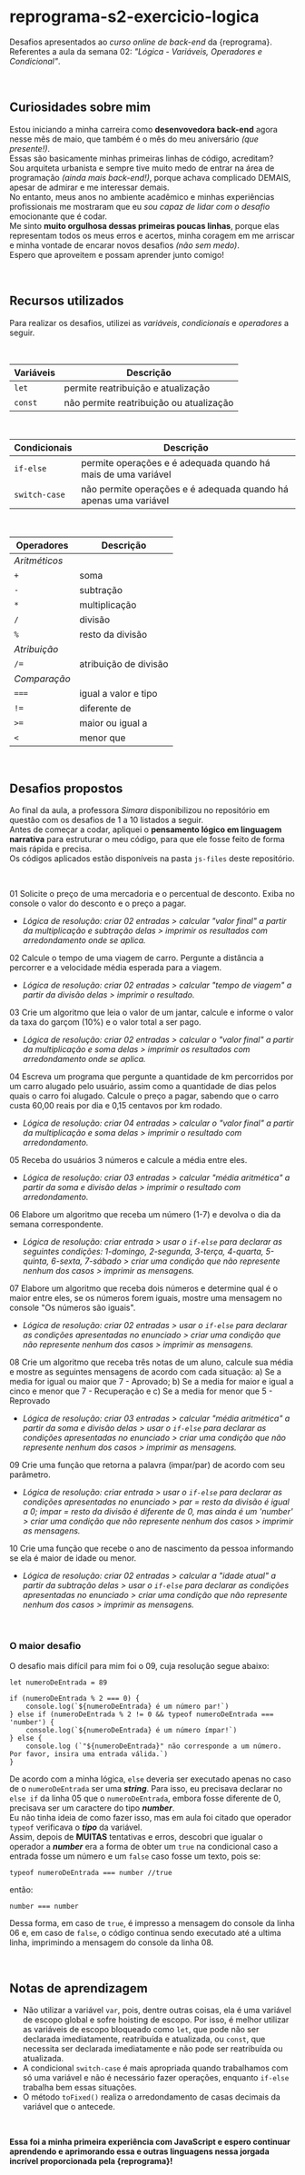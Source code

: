 # reprograma-s2-exercicio-logica

Desafios apresentados ao *curso online de back-end* da {reprograma}.  
Referentes a aula da semana 02: *"Lógica - Variáveis, Operadores e Condicional"*.

<br>

## Curiosidades sobre mim

Estou iniciando a minha carreira como **desenvovedora back-end** agora nesse mês de maio, que também é o mês do meu aniversário *(que presente!)*.  
Essas são basicamente minhas primeiras linhas de código, acreditam?  
Sou arquiteta urbanista e sempre tive muito medo de entrar na área de programação *(ainda mais back-end!)*, porque achava complicado DEMAIS, apesar de admirar e me interessar demais.  
No entanto, meus anos no ambiente acadêmico e minhas experiências profissionais me mostraram que eu *sou capaz de lidar com o desafio* emocionante que é codar.  
Me sinto **muito orgulhosa dessas primeiras poucas linhas**, porque elas representam todos os meus erros e acertos, minha coragem em me arriscar e minha vontade de encarar novos desafios *(não sem medo)*.  
Espero que aproveitem e possam aprender junto comigo!

<br>

## Recursos utilizados

Para realizar os desafios, utilizei as *variáveis*, *condicionais* e *operadores* a seguir.

<br>

| **Variáveis** | **Descrição** |
| --- | --- |
| `let` | permite reatribuição e atualização |
| `const` | não permite reatribuição ou atualização | 

<br>

| **Condicionais** | **Descrição** |
| --- | --- |
| `if-else` | permite operações e é adequada quando há mais de uma variável |
| `switch-case` | não permite operações e é adequada quando há apenas uma variável |

<br>

| **Operadores** | **Descrição** |
| --- | --- |
| *Aritméticos* |
| `+` | soma |
| `-` | subtração |
| `*` | multiplicação |
| `/` | divisão |
| `%` | resto da divisão |
| *Atribuição* |
| `/=` | atribuição de divisão |
| *Comparação* |
| `===` | igual a valor e tipo |
| `!=` | diferente de |
| `>=` | maior ou igual a |
| `<` | menor que |

<br>

## Desafios propostos

Ao final da aula, a professora *Simara* disponibilizou no repositório em questão com os desafios de 1 a 10 listados a seguir.  
Antes de começar a codar, apliquei o **pensamento lógico em linguagem narrativa** para estruturar o meu código, para que ele fosse feito de forma mais rápida e precisa.  
Os códigos aplicados estão disponíveis na pasta `js-files` deste repositório.

<br>

01 Solicite o preço de uma mercadoria e o percentual de desconto. Exiba no console o valor do desconto e o preço a pagar.

* *Lógica de resolução: criar 02 entradas > calcular "valor final" a partir da multiplicação e subtração delas > imprimir os resultados com arredondamento onde se aplica.*


02 Calcule o tempo de uma viagem de carro. Pergunte a distância a percorrer e a velocidade média esperada para a viagem.

* *Lógica de resolução: criar 02 entradas > calcular "tempo de viagem" a partir da divisão delas > imprimir o resultado.*


03 Crie um algoritmo que leia o valor de um jantar, calcule e informe o valor da taxa do garçom (10%) e o valor total a ser pago.

* *Lógica de resolução: criar 02 entradas > calcular o "valor final" a partir da multiplicação e soma delas > imprimir os resultados com arredondamento onde se aplica.*


04 Escreva um programa que pergunte a quantidade de km percorridos por um carro alugado pelo usuário, assim como a quantidade de dias pelos quais o carro foi alugado. Calcule o preço a pagar, sabendo que o carro custa 60,00 reais por dia e 0,15 centavos por km rodado.

* *Lógica de resolução: criar 04 entradas > calcular o "valor final" a partir da multiplicação e soma delas > imprimir o resultado com arredondamento.*


05 Receba do usuários 3 números e calcule a média entre eles.

* *Lógica de resolução: criar 03 entradas > calcular "média aritmética" a partir da soma e divisão delas > imprimir o resultado com arredondamento.*


06 Elabore um algoritmo que receba um número (1-7) e devolva o dia da semana correspondente.

* *Lógica de resolução: criar entrada > usar o `if-else` para declarar as seguintes condições: 1-domingo, 2-segunda, 3-terça, 4-quarta, 5-quinta, 6-sexta, 7-sábado > criar uma condição que não represente nenhum dos casos > imprimir as mensagens.*


07 Elabore um algoritmo que receba dois números e determine qual é o maior entre eles, se os números forem iguais, mostre uma mensagem no console "Os números são iguais".

* *Lógica de resolução: criar 02 entradas > usar o `if-else` para declarar as condições apresentadas no enunciado > criar uma condição que não represente nenhum dos casos > imprimir as mensagens.*


08 Crie um algoritmo que receba três notas de um aluno, calcule sua média e mostre as seguintes mensagens de acordo com cada situação: a) Se a media for igual ou maior que 7 - Aprovado;  b) Se a media for maior e igual a cinco e menor que 7 - Recuperação e c) Se a media for menor que 5 - Reprovado

* *Lógica de resolução: criar 03 entradas > calcular "média aritmética" a partir da soma e divisão delas > usar o `if-else` para declarar as condições apresentadas no enunciado > criar uma condição que não represente nenhum dos casos > imprimir as mensagens.*


09 Crie uma função que retorna a palavra (impar/par) de acordo com seu parâmetro.

* *Lógica de resolução: criar entrada > usar o `if-else` para declarar as condições apresentadas no enunciado > par = resto da divisão é igual a 0; impar = resto da divisão é diferente de 0, mas ainda é um 'number' > criar uma condição que não represente nenhum dos casos > imprimir as mensagens.*


10 Crie uma função que recebe o ano de nascimento da pessoa informando se ela é maior de idade ou menor.

* *Lógica de resolução: criar 02 entradas > calcular a "idade atual" a partir da subtração delas > usar o `if-else` para declarar as condições apresentadas no enunciado > criar uma condição que não represente nenhum dos casos > imprimir as mensagens.*


<br>

### O maior desafio

O desafio mais difícil para mim foi o 09, cuja resolução segue abaixo:

```
let numeroDeEntrada = 89

if (numeroDeEntrada % 2 === 0) {
    console.log(`${numeroDeEntrada} é um número par!`)
} else if (numeroDeEntrada % 2 != 0 && typeof numeroDeEntrada === 'number') {
    console.log(`${numeroDeEntrada} é um número ímpar!`)
} else {
    console.log (`"${numeroDeEntrada}" não corresponde a um número. Por favor, insira uma entrada válida.`)
}
```

De acordo com a minha lógica, `else` deveria ser executado apenas no caso de o `numeroDeEntrada` ser uma ***string***.
Para isso, eu precisava declarar no `else if` da linha 05 que o `numeroDeEntrada`, embora fosse diferente de 0, precisava ser um caractere do tipo ***number***.  
Eu não tinha ideia de como fazer isso, mas em aula foi citado que operador `typeof` verificava o ***tipo*** da variável.  
Assim, depois de **MUITAS** tentativas e erros, descobri que igualar o operador a ***number*** era a forma de obter um `true` na condicional caso a entrada fosse um número e um `false` caso fosse um texto, pois se:

```
typeof numeroDeEntrada === number //true
```

então:

```
number === number
```

Dessa forma, em caso de `true`, é impresso a mensagem do console da linha 06 e, em caso de `false`, o código continua sendo executado até a ultima linha, imprimindo a mensagem do console da linha 08.

<br>

## Notas de aprendizagem

* Não utilizar a variável `var`, pois, dentre outras coisas, ela é uma variável de escopo global e sofre hoisting de escopo.
Por isso, é melhor utilizar as variáveis de escopo bloqueado como `let`, que pode não ser declarada imediatamente, reatribuída e atualizada, ou `const`, que necessita ser declarada imediatamente e não pode ser reatribuída ou atualizada.
* A condicional `switch-case` é mais apropriada quando trabalhamos com só uma variável e não é necessário fazer operações, enquanto `if-else` trabalha bem essas situações.
* O método `toFixed()` realiza o arredondamento de casas decimais da variável que o antecede.

<br>

**Essa foi a minha primeira experiência com JavaScript e espero continuar aprendendo e aprimorando essa e outras linguagens nessa jorgada incrível proporcionada pela {reprograma}!**